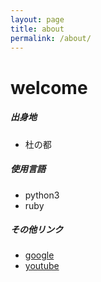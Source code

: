 ```yaml
---
layout: page
title: about
permalink: /about/
---
```


# welcome

##### 出身地
- 杜の都

##### 使用言語
- python3
- ruby

##### その他リンク
- [google](https://www.google.co.jp/?noj=1)
- [youtube](https://www.youtube.com/)
